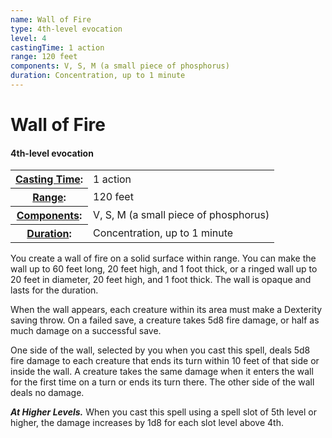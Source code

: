 ```yaml
---
name: Wall of Fire
type: 4th-level evocation
level: 4
castingTime: 1 action
range: 120 feet
components: V, S, M (a small piece of phosphorus)
duration: Concentration, up to 1 minute
---
```


Wall of Fire
============

#### 4th-level evocation

<table cellspacing="0" class="statBlock"><tbody><tr><th><a href="/srd/magicOverview/spellDescriptions.htm#level">Casting Time</a>:</th><td>1 action</td></tr><tr><th><a href="/srd/magicOverview/spellDescriptions.htm#components">Range</a>:</th><td>120 feet</td></tr><tr><th><a href="/srd/magicOverview/spellDescriptions.htm#range">Components</a>:</th><td>V, S, M (a small piece of phosphorus)</td></tr><tr><th><a href="/srd/magicOverview/spellDescriptions.htm#effect">Duration</a>:</th><td>Concentration, up to 1 minute</td></tr></tbody></table>

You create a wall of fire on a solid surface within range. You can make the wall up to 60 feet long, 20 feet high, and 1 foot thick, or a ringed wall up to 20 feet in diameter, 20 feet high, and 1 foot thick. The wall is opaque and lasts for the duration.

When the wall appears, each creature within its area must make a Dexterity saving throw. On a failed save, a creature takes 5d8 fire damage, or half as much damage on a successful save.

One side of the wall, selected by you when you cast this spell, deals 5d8 fire damage to each creature that ends its turn within 10 feet of that side or inside the wall. A creature takes the same damage when it enters the wall for the first time on a turn or ends its turn there. The other side of the wall deals no damage.

_**At Higher Levels.**_ When you cast this spell using a spell slot of 5th level or higher, the damage increases by 1d8 for each slot level above 4th.